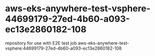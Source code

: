# aws-eks-anywhere-test-vsphere-44699179-27ed-4b60-a093-ec13e2860182-108
repository for use with E2E test job aws-eks-anywhere-test-vsphere:44699179-27ed-4b60-a093-ec13e2860182-108
